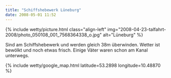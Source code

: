 ```yaml
---
title: "Schiffshebewerk Lüneburg"
date: 2008-05-01 11:52
---
```

{% include wetty/picture.html class="align-left" img="2008-04-23-talfahrt-2008/photo_050108_001_7568364338_o.jpg" alt="Lüneburg" %}

Sind am Schiffshebewerk und werden gleich 38m überwinden. Wetter ist bewölkt und noch etwas frisch. Einige Väter waren schon am Kanal unterwegs. 

{% include wetty/google_map.html latitude=53.2898 longitude=10.48870 %}
